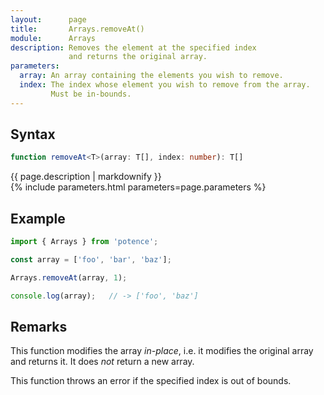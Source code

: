 ```yaml
---
layout:      page
title:       Arrays.removeAt()
module:      Arrays
description: Removes the element at the specified index
             and returns the original array.
parameters:
  array: An array containing the elements you wish to remove.
  index: The index whose element you wish to remove from the array.
         Must be in-bounds.
---
```

## Syntax

```ts
function removeAt<T>(array: T[], index: number): T[]
```

<div class="description">{{ page.description | markdownify }}</div>
{% include parameters.html parameters=page.parameters %}

## Example

```ts
import { Arrays } from 'potence';

const array = ['foo', 'bar', 'baz'];

Arrays.removeAt(array, 1);

console.log(array);   // -> ['foo', 'baz']
```

## Remarks

This function modifies the array *in-place*, i.e. it modifies the original array
and returns it. It does *not* return a new array.

This function throws an error if the specified index is out of bounds.
